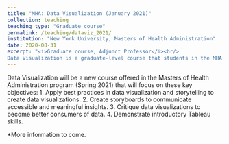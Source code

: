 ```yaml
---
title: "MHA: Data Visualization (January 2021)"
collection: teaching
teaching_type: "Graduate course"
permalink: /teaching/dataviz_2021/ 
institution: "New York University, Masters of Health Administration"
date: 2020-08-31
excerpt: "<i>Graduate course, Adjunct Professor</i><br/>
Data Visualization is a graduate-level course that students in the MHA program will take to gain practical skills in data visualization."
---
```

Data Visualization will be a new course offered in the Masters of Health Administration program (Spring 2021) that will focus on these key objectives: 1. Apply best practices in data visualization and storytelling to create data visualizations. 2. Create storyboards to communicate accessible and meaningful insights. 3. Critique data visualizations to become better consumers of data. 4. Demonstrate introductory Tableau skills.

*More information to come. 
